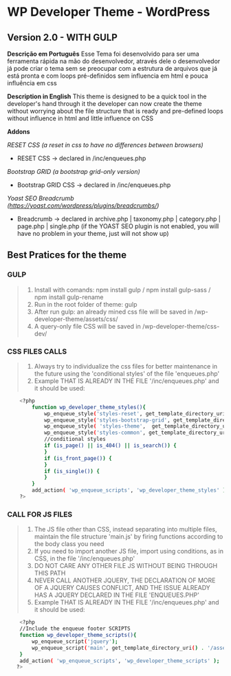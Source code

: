 # WP Developer Theme - WordPress #

## Version 2.0 - WITH GULP

<b>Descrição em Português</b>
Esse Tema foi desenvolvido para ser uma ferramenta rápida na mão do desenvolvedor, através dele o desenvolvedor já pode criar o tema sem se preocupar com a estrutura de arquivos que já está pronta e com loops pré-definidos sem influencia em html e pouca influência em css

<b>Description in English</b>
This theme is designed to be a quick tool in the developer's hand through it the developer can now create the theme without worrying about the file structure that is ready and pre-defined loops without influence in html and little influence on CSS


<b>Addons</b>

*RESET CSS (a reset in css to have no differences between browsers)*
- RESET CSS -> declared in /inc/enqueues.php

*Bootstrap GRID (a bootstrap grid-only version)*
- Bootstrap GRID CSS -> declared in /inc/enqueues.php

*Yoast SEO Breadcrumb (https://yoast.com/wordpress/plugins/breadcrumbs/)*
- Breadcrumb -> declared in archive.php | taxonomy.php | category.php | page.php | single.php
(if the YOAST SEO plugin is not enabled, you will have no problem in your theme, just will not show up)


## Best Pratices for the theme

### GULP
> 1. Install with comands: npm install gulp / npm install gulp-sass / npm install gulp-rename
> 2. Run in the root folder of theme: gulp
> 3. After run gulp: an already mined css file will be saved in /wp-developer-theme/assets/css/
> 4. A query-only file CSS will be saved in /wp-developer-theme/css-dev/

### CSS FILES CALLS
> 1. Always try to individualize the css files for better maintenance in the future using the 'conditional styles' of the file 'enqueues.php'
> 2.  Example THAT IS ALREADY IN THE FILE '/inc/enqueues.php' and it should be used:
```sh
    <?php
        function wp_developer_theme_styles(){
            wp_enqueue_style('styles-reset', get_template_directory_uri() . '/assets/css/reset.min.css', '', '1.0');
            wp_enqueue_style('styles-bootstrap-grid', get_template_directory_uri() . '/assets/css/bootstrap-grid.min.css', '', '1.0');
            wp_enqueue_style( 'styles-theme',  get_template_directory_uri() . '/style.css', '','1.0');
            wp_enqueue_style('styles-common', get_template_directory_uri() . '/assets/css/style-common.min.css', '', '1.0.0');
            //conditional styles
            if (is_page() || is_404() || is_search()) {
            }
            if (is_front_page()) {
            }
            if (is_single()) {
            }
        }
        add_action( 'wp_enqueue_scripts', 'wp_developer_theme_styles' );
    ?>
```

### CALL FOR JS FILES
> 1. The JS file other than CSS, instead separating into multiple files, maintain the file structure 'main.js' by firing functions according to the body class you need
> 2. If you need to import another JS file, import using conditions, as in CSS, in the file '/inc/enqueues.php'
> 3. DO NOT CARE ANY OTHER FILE JS WITHOUT BEING THROUGH THIS PATH
> 4. NEVER CALL ANOTHER JQUERY, THE DECLARATION OF MORE OF A JQUERY CAUSES CONFLICT, AND THE ISSUE ALREADY HAS A JQUERY DECLARED IN THE FILE 'ENQUEUES.PHP'
> 5. Example THAT IS ALREADY IN THE FILE '/inc/enqueues.php' and it should be used:
```sh
    <?php
    //Include the enqueue footer SCRIPTS
    function wp_developer_theme_scripts(){
        wp_enqueue_script('jquery');
        wp_enqueue_script('main', get_template_directory_uri() . '/assets/js/main.js', '', '1.0',true);
    }
    add_action( 'wp_enqueue_scripts', 'wp_developer_theme_scripts' );
   ?>
```

